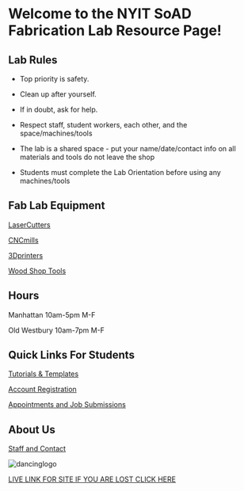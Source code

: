 # Welcome to the NYIT SoAD Fabrication Lab Resource Page!
  
## Lab Rules 
  
  * Top priority is safety. 
  
  * Clean up after yourself. 
  
  * If in doubt, ask for help.
  
  * Respect staff, student workers, each other, and the space/machines/tools 
  
  * The lab is a shared space - put your name/date/contact info on all materials and tools do not leave the shop 
  
  * Students must complete the Lab Orientation before using any machines/tools 

## Fab Lab Equipment 

[LaserCutters](LaserCutters/README.md)

[CNCmills](CNCmills/README.md)

[3Dprinters](3Dprinters/README.md)

[Wood Shop Tools](ShopTools/README.md)

## Hours 

Manhattan 10am-5pm M-F 

Old Westbury 10am-7pm M-F 

## Quick Links For Students

[Tutorials & Templates](/Tutorials&Templates/README.md)

[Account Registration](https://www.nyit.edu/architecture/fabrication_labs/view_queue)

[Appointments and Job Submissions](https://github.com/DigitalFabricationLab-NYIT-SoAD/resources/tree/main/Tutorials&Templates/SubmissionGuide)

## About Us

[Staff and Contact](https://www.nyit.edu/architecture/fabrication_labs)

![dancinglogo](https://github.com/DigitalFabricationLab-NYIT-SoAD/resources/assets/148252301/be4e5a50-a9a7-4056-97b1-b1c2e7531dc2)

[LIVE LINK FOR SITE IF YOU ARE LOST CLICK HERE](https://digitalfabricationlab-nyit-soad.github.io/resources/)  



